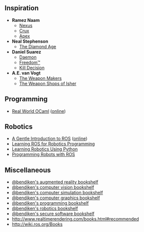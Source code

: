 Inspiration
-----------

* **Ramez Naam**
  * [Nexus](https://www.goodreads.com/book/show/24968342-nexus)
  * [Crux](https://www.goodreads.com/book/show/24968626-crux)
  * [Apex](https://www.goodreads.com/book/show/22449929-apex)
* **Neal Stephenson**
  * [The Diamond Age](https://www.goodreads.com/book/show/15719945-the-diamond-age)
* **Daniel Suarez**
  * [Daemon](https://www.goodreads.com/book/show/12308790-daemon)
  * [Freedom™](https://www.goodreads.com/book/show/11231211-freedom-tm)
  * [Kill Decision](https://www.goodreads.com/book/show/15740433-kill-decision)
* **A.E. van Vogt**
  * [The Weapon Makers](https://www.goodreads.com/book/show/525006.The_Weapon_Makers)
  * [The Weapon Shops of Isher](https://www.goodreads.com/book/show/358902.The_Weapon_Shops_of_Isher)

Programming
-----------

* [Real World OCaml](https://www.goodreads.com/book/show/19260108-real-world-ocaml)
  ([online](https://realworldocaml.org/))

Robotics
--------

* [A Gentle Introduction to ROS](https://www.goodreads.com/book/show/26017473-a-gentle-introduction-to-ros)
  ([online](https://cse.sc.edu/~jokane/agitr/))
* [Learning ROS for Robotics Programming](https://www.goodreads.com/book/show/18643014-learning-ros-for-robotics-programming)
* [Learning Robotics Using Python](https://www.goodreads.com/book/show/25671129-learning-robotics-using-python)
* [Programming Robots with ROS](https://www.goodreads.com/book/show/25801530-programming-robots-with-ros)

Miscellaneous
-------------

* [@bendiken's augmented reality bookshelf](https://www.goodreads.com/review/list/22170557-arto-bendiken?shelf=augmented-reality)
* [@bendiken's computer vision bookshelf](https://www.goodreads.com/review/list/22170557-arto-bendiken?shelf=computer-vision)
* [@bendiken's computer simulation bookshelf](https://www.goodreads.com/review/list/22170557-arto-bendiken?shelf=computer-simulation)
* [@bendiken's computer graphics bookshelf](https://www.goodreads.com/review/list/22170557-arto-bendiken?shelf=computer-graphics)
* [@bendiken's programming bookshelf](https://www.goodreads.com/review/list/22170557-arto-bendiken?shelf=programming)
* [@bendiken's robotics bookshelf](https://www.goodreads.com/review/list/22170557-arto-bendiken?shelf=robotics)
* [@bendiken's secure software bookshelf](https://www.goodreads.com/review/list/22170557-arto-bendiken?shelf=secure-software)
* http://www.realtimerendering.com/books.html#recommended
* http://wiki.ros.org/Books
